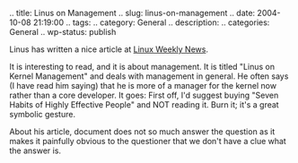 .. title: Linus on Management
.. slug: linus-on-management
.. date: 2004-10-08 21:19:00
.. tags: 
.. category: General
.. description: 
.. categories: General
.. wp-status: publish

Linus has written a nice article at [Linux Weekly News](https://lwn.net/Articles/105375/).

It is interesting to read, and it is about management. It is titled "Linus on
Kernel Management" and deals with management in general. He often says (I have
read him saying) that he is more of a manager for the kernel now rather than a
core developer. It goes: First off, I'd suggest buying "Seven Habits of Highly
Effective People" and NOT reading it. Burn it; it's a great symbolic gesture.

About his article, document does not so much answer the question as it makes it
painfully obvious to the questioner that we don't have a clue what the answer
is.